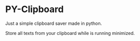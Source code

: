 # PY-Clipboard

Just a simple clipboard saver made in python.

Store all texts from your clipboard while is running minimized.
